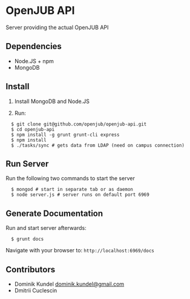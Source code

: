 # OpenJUB API

Server providing the actual OpenJUB API

## Dependencies
- Node.JS + npm
- MongoDB

## Install

1. Install MongoDB and Node.JS

2. Run:

```
  $ git clone git@github.com/openjub/openjub-api.git
  $ cd openjub-api
  $ npm install -g grunt grunt-cli express
  $ npm install
  $ ./tasks/sync # gets data from LDAP (need on campus connection)
```

## Run Server

Run the following two commands to start the server

```
  $ mongod # start in separate tab or as daemon
  $ node server.js # server runs on default port 6969
```

## Generate Documentation

Run and start server afterwards:

```
  $ grunt docs
```

Navigate with your browser to: `http://localhost:6969/docs`

## Contributors
- Dominik Kundel <dominik.kundel@gmail.com>
- Dmitrii Cuclescin
